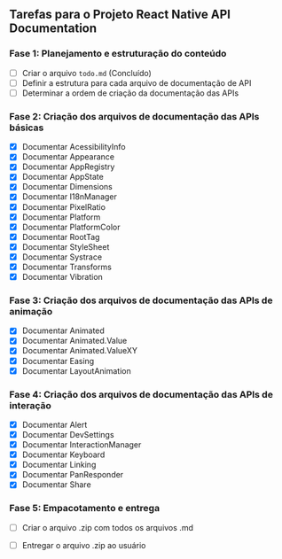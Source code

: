 ## Tarefas para o Projeto React Native API Documentation

### Fase 1: Planejamento e estruturação do conteúdo
- [ ] Criar o arquivo `todo.md` (Concluído)
- [ ] Definir a estrutura para cada arquivo de documentação de API
- [ ] Determinar a ordem de criação da documentação das APIs

### Fase 2: Criação dos arquivos de documentação das APIs básicas
- [x] Documentar AcessibilityInfo
- [x] Documentar Appearance
- [x] Documentar AppRegistry
- [x] Documentar AppState
- [x] Documentar Dimensions
- [x] Documentar I18nManager
- [x] Documentar PixelRatio
- [x] Documentar Platform
- [x] Documentar PlatformColor
- [x] Documentar RootTag
- [x] Documentar StyleSheet
- [x] Documentar Systrace
- [x] Documentar Transforms
- [x] Documentar Vibration

### Fase 3: Criação dos arquivos de documentação das APIs de animação
- [x] Documentar Animated
- [x] Documentar Animated.Value
- [x] Documentar Animated.ValueXY
- [x] Documentar Easing
- [x] Documentar LayoutAnimation

### Fase 4: Criação dos arquivos de documentação das APIs de interação
- [x] Documentar Alert
- [x] Documentar DevSettings
- [x] Documentar InteractionManager
- [x] Documentar Keyboard
- [x] Documentar Linking
- [x] Documentar PanResponder
- [x] Documentar Share

### Fase 5: Empacotamento e entrega
- [ ] Criar o arquivo .zip com todos os arquivos .md
- [ ] Entregar o arquivo .zip ao usuário

